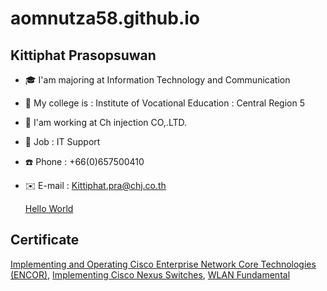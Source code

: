# aomnutza58.github.io

## Kittiphat Prasopsuwan
+ 🎓 I'am majoring at Information Technology and Communication
+ 🏫 My college is : Institute of Vocational Education : Central Region 5
+ 🏢 I'am working at Ch injection CO,.LTD.
+ 💼 Job : IT Support
+ ☎️ Phone : +66(0)657500410
+ ✉️ E-mail : Kittiphat.pra@chj.co.th

  [Hello World](HelloWorld.md)

## Certificate
  [Implementing and Operating Cisco Enterprise Network Core Technologies (ENCOR)](CERTENCOR.md), [Implementing Cisco Nexus Switches](CERTNEXUS.md), [WLAN Fundamental](CERTWLAN.md)
